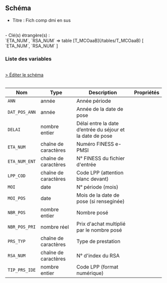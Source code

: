 ## Schéma

- Titre : Fich comp dmi en sus
<br />
- Clé(s) étrangère(s) : <br />
`ETA_NUM`, `RSA_NUM` => table [T_MCOaaB](/tables/T_MCOaaB) [ `ETA_NUM`, `RSA_NUM` ]<br />

### Liste des variables
<br />
<div>
    <a href="https://gitlab.com/healthdatahub/schema-snds/edit/master/schemas/PMSI/PMSI%20MCO/T_MCOaaDMIP.json"  
    arget="_blank" rel="noopener noreferrer">> Éditer le schéma</a>
    <OutboundLink />
</div>
<br />

Nom|Type|Description|Propriétés
-|-|-|-
`ANN`|année|Année période||
`DAT_POS_ANN`|année|Année de la date de pose||
`DELAI`|nombre entier|Délai entre la date d’entrée du séjour et la date de pose||
`ETA_NUM`|chaîne de caractères|Numéro FINESS e-PMSI||
`ETA_NUM_ENT`|chaîne de caractères|N° FINESS du fichier d&#x27;entrée||
`LPP_COD`|chaîne de caractères|Code LPP (attention blanc devant)||
`MOI`|date|N° période (mois)||
`MOI_POS`|date|Mois de la date de pose (si renseginée)||
`NBR_POS`|nombre entier|Nombre posé||
`NBR_POS_PRI`|nombre réel|Prix d&#x27;achat multiplié par le nombre posé||
`PRS_TYP`|chaîne de caractères|Type de prestation||
`RSA_NUM`|chaîne de caractères|N° d&#x27;index du RSA||
`TIP_PRS_IDE`|nombre entier|Code LPP (format numérique)||


